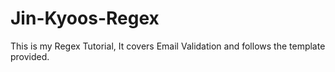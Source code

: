 # Jin-Kyoos-Regex
This is my Regex Tutorial, It covers Email Validation and follows the template provided.